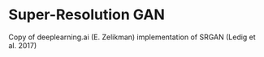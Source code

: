 # Super-Resolution GAN
 Copy of deeplearning.ai (E. Zelikman) implementation of SRGAN (Ledig et al. 2017)
